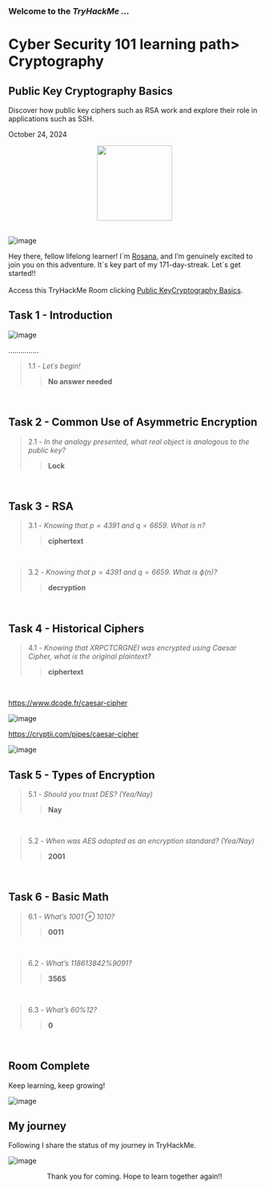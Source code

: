 <h3> Welcome to the <em>TryHackMe ...</em></h3>
<h1>Cyber Security 101 learning path> Cryptography</h1>
<h2>Public Key Cryptography Basics</h2>
<p>Discover how public key ciphers such as RSA work and explore their role in applications such as SSH.</p>
<p>October 24, 2024<br></p>

<div style="display: flex; justify-content: center; align-items: center;">
    <img src="https://github.com/user-attachments/assets/91186dd8-77f7-447d-8595-b0a1882ef102" width="150px" height="150px"/>
</div>
<br>

![image](https://github.com/user-attachments/assets/30cb3d85-5695-4638-ba0d-ffc75e311854)

<p>Hey there, fellow lifelong learner! I´m <a href="https://www.linkedin.com/in/rosanafssantos/">Rosana</a>, and I’m genuinely excited to join you on this adventure. It´s key part of my 171-day-streak. Let´s get started!!<br><br>
Access this TryHackMe Room clicking <a href="https://tryhackme.com/r/room/publickeycrypto">Public KeyCryptography Basics</a>.</p>

<h2>Task 1 - Introduction</h2>

![image](https://github.com/user-attachments/assets/539a017e-30c6-4aef-aebb-1cdd50cdf4a6)

<p>...............</p>

> 1.1 - <em>Let´s begin!</em><br>
>> <strong>No answer needed</strong><br>
<p><br></p>


<h2>Task 2 - Common Use of Asymmetric Encryption</h2>

> 2.1 - <em>In the analogy presented, what real object is analogous to the public key?</em><br>
>> <strong>Lock</strong><br>
<p><br></p>

<h2>Task 3 - RSA</h2>

> 3.1 - <em>Knowing that p = 4391 and q = 6659. What is n?</em><br>
>> <strong>ciphertext</strong><br>
<p><br></p>

> 3.2 - <em>Knowing that p = 4391 and q = 6659. What is ϕ(n)?</em><br>
>> <strong>decryption</strong><br>
<p><br></p>

<h2>Task 4 - Historical Ciphers</h2>

> 4.1 - <em>Knowing that XRPCTCRGNEI was encrypted using Caesar Cipher, what is the original plaintext?</em><br>
>> <strong>ciphertext</strong><br>
<p><br></p>

https://www.dcode.fr/caesar-cipher

![image](https://github.com/user-attachments/assets/41e9f865-2490-4576-ac5b-72bdaa92d73d)

https://cryptii.com/pipes/caesar-cipher

![image](https://github.com/user-attachments/assets/9dbee22c-04e3-4b7b-86f2-1adbf9e1246b)

<h2>Task 5 - Types of Encryption</h2>

> 5.1 - <em>Should you trust DES? (Yea/Nay)</em><br>
>> <strong>Nay</strong><br>
<p><br></p>

> 5.2 - <em>When was AES adopted as an encryption standard? (Yea/Nay)</em><br>
>> <strong>2001</strong><br>
<p><br></p>

<h2>Task 6 - Basic Math</h2>

> 6.1 - <em>What’s 1001 ⊕ 1010?</em><br>
>> <strong>0011</strong><br>
<p><br></p>

> 6.2 - <em>What’s 118613842%9091?</em><br>
>> <strong>3565</strong><br>
<p><br></p>

> 6.3 - <em>What’s 60%12?</em><br>
>> <strong>0</strong><br>
<p><br></p>

<h2>Room Complete</h2>
<p>Keep learning, keep growing!<br>

![image](https://github.com/user-attachments/assets/c70deb5a-ea81-4531-b177-2023e655cc7d)


<h2>My journey</h2>
<p></p>Following I share the status of my journey in TryHackMe.</p>

![image](https://github.com/user-attachments/assets/30bdf43a-b33b-45e2-928b-340aa8da8651)

<p></p>

<p style="text-align: center;">Thank you for coming. Hope to learn together again!!</p>

